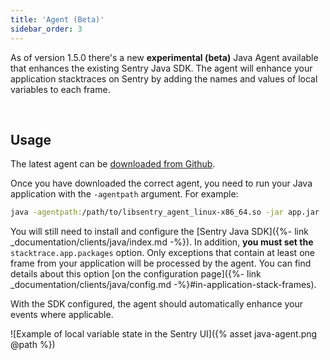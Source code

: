```yaml
---
title: 'Agent (Beta)'
sidebar_order: 3
---
```


As of version 1.5.0 there's a new **experimental (beta)** Java Agent available that enhances the existing Sentry Java SDK. The agent will enhance your application stacktraces on Sentry by adding the names and values of local variables to each frame.

&nbsp;
## Usage

The latest agent can be [downloaded from Github](https://github.com/getsentry/sentry-java/releases).

Once you have downloaded the correct agent, you need to run your Java application with the `-agentpath` argument. For example:

```bash
java -agentpath:/path/to/libsentry_agent_linux-x86_64.so -jar app.jar
```

You will still need to install and configure the [Sentry Java SDK]({%- link _documentation/clients/java/index.md -%}). In addition, **you must set the** `stacktrace.app.packages` option. Only exceptions that contain at least one frame from your application will be processed by the agent. You can find details about this option [on the configuration page]({%- link _documentation/clients/java/config.md -%}#in-application-stack-frames).

With the SDK configured, the agent should automatically enhance your events where applicable.

![Example of local variable state in the Sentry UI]({% asset java-agent.png @path %})
